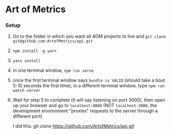 # Art of Metrics

### Setup

1) Go to the folder in which you want all AOM projects to live and `git clone git@github.com:ArtofMetrics/api.git`

2) `npm install -g yarn`

3) `yarn install`

4) in one terminal window, `npm run serve`

5) once the first terminal window says `bundle is VALID` (should take a bout 5-10 seconds the first time), in a different terminal window, type `npm run watch-server`

6) Wait for step 5 to complete (it will say listening on port 3000), then open up your browser and go
   to `localhost:8080` (NOT `localhost:3000`, the development environment "proxies" requests to the server through a different port)
   
   
   
   I did this:
   git clone https://github.com/ArtofMetrics/api.git
